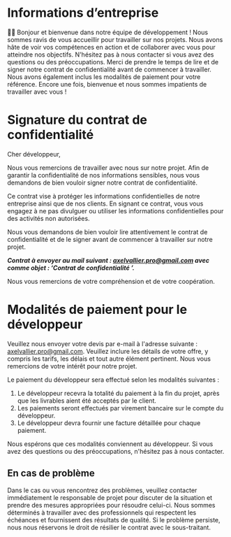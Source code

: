# Informations d’entreprise

<aside>
👋🏼 Bonjour et bienvenue dans notre équipe de développement ! Nous sommes ravis de vous accueillir pour travailler sur nos projets. Nous avons hâte de voir vos compétences en action et de collaborer avec vous pour atteindre nos objectifs. N'hésitez pas à nous contacter si vous avez des questions ou des préoccupations. Merci de prendre le temps de lire et de signer notre contrat de confidentialité avant de commencer à travailler. Nous avons également inclus les modalités de paiement pour votre référence. Encore une fois, bienvenue et nous sommes impatients de travailler avec vous !

</aside>

# Signature du contrat de confidentialité

Cher développeur,

Nous vous remercions de travailler avec nous sur notre projet. Afin de garantir la confidentialité de nos informations sensibles, nous vous demandons de bien vouloir signer notre contrat de confidentialité.

Ce contrat vise à protéger les informations confidentielles de notre entreprise ainsi que de nos clients. En signant ce contrat, vous vous engagez à ne pas divulguer ou utiliser les informations confidentielles pour des activités non autorisées.

Nous vous demandons de bien vouloir lire attentivement le contrat de confidentialité et de le signer avant de commencer à travailler sur notre projet.

***Contrat à envoyer au mail suivant : axelvallier.pro@gmail.com avec comme objet : ‘Contrat de confidentialité <votre-nom-et-prenom>’.***

Nous vous remercions de votre compréhension et de votre coopération.

# Modalités de paiement pour le développeur

Veuillez nous envoyer votre devis par e-mail à l'adresse suivante : [axelvallier.pro@gmail.com](mailto:axelvallier.pro@gmail.com). Veuillez inclure les détails de votre offre, y compris les tarifs, les délais et tout autre élément pertinent. Nous vous remercions de votre intérêt pour notre projet.

Le paiement du développeur sera effectué selon les modalités suivantes :

1. Le développeur recevra la totalité du paiement à la fin du projet, après que les livrables aient été acceptés par le client.
2. Les paiements seront effectués par virement bancaire sur le compte du développeur.
3. Le développeur devra fournir une facture détaillée pour chaque paiement.

Nous espérons que ces modalités conviennent au développeur. Si vous avez des questions ou des préoccupations, n'hésitez pas à nous contacter.

## En cas de problème

Dans le cas ou vous rencontrez des problèmes, veuillez contacter immédiatement le responsable de projet pour discuter de la situation et prendre des mesures appropriées pour résoudre celui-ci. Nous sommes déterminés à travailler avec des professionnels qui respectent les échéances et fournissent des résultats de qualité. Si le problème persiste, nous nous réservons le droit de résilier le contrat avec le sous-traitant.